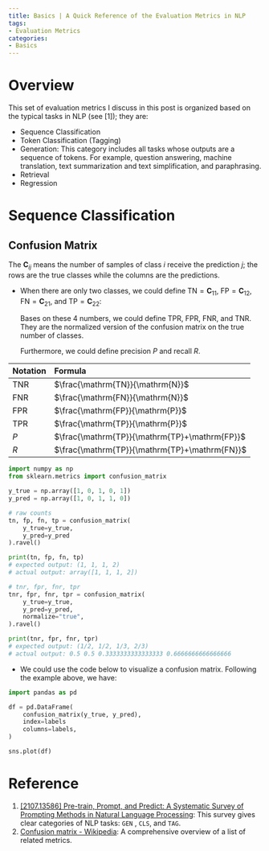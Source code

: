 ```yaml
---
title: Basics | A Quick Reference of the Evaluation Metrics in NLP
tags: 
- Evaluation Metrics
categories:
- Basics
---
```


# Overview

This set of evaluation metrics I discuss in this post is organized based on the typical tasks in NLP (see [1]); they are:

- Sequence Classification
- Token Classification (Tagging)
- Generation: This category includes all tasks whose outputs are a sequence of tokens. For example, question answering, machine translation, text summarization and text simplification, and paraphrasing.
- Retrieval
- Regression

# Sequence Classification

## Confusion Matrix

The $\mathbf{C}_{ij}$ means the number of samples of class $i$ receive the prediction $j$; the rows are the true classes while the columns are the predictions.

- When there are only two classes, we could define $\mathrm{TN} = \mathbf{C}_{11}$, $\mathrm{FP}=\mathbf{C}_{12}$, $\mathrm{FN}=\mathbf{C}_{21}$, and $\mathrm{TP}=\mathbf{C}_{22}$:
    
    Bases on these 4 numbers, we could define $\mathrm{TPR}$, $\mathrm{FPR}$, $\mathrm{FNR}$, and $\mathrm{TNR}$. They are the normalized version of the confusion matrix on the true number of classes.

    Furthermore, we could define precision $P$ and recall $R$. 

| Notation       | Formula                                       |
| :------------- | :-------------------------------------------- | 
| $\mathrm{TNR}$ | $\frac{\mathrm{TN}}{\mathrm{N}}$              |   
| $\mathrm{FNR}$ | $\frac{\mathrm{FN}}{\mathrm{N}}$              |   
| $\mathrm{FPR}$ | $\frac{\mathrm{FP}}{\mathrm{P}}$              | 
| $\mathrm{TPR}$ | $\frac{\mathrm{TP}}{\mathrm{P}}$              |
| $P$            | $\frac{\mathrm{TP}}{\mathrm{TP}+\mathrm{FP}}$ |
| $R$            | $\frac{\mathrm{TP}}{\mathrm{TP}+\mathrm{FN}}$ |


```python
import numpy as np
from sklearn.metrics import confusion_matrix

y_true = np.array([1, 0, 1, 0, 1])
y_pred = np.array([1, 0, 1, 1, 0])

# raw counts
tn, fp, fn, tp = confusion_matrix(
    y_true=y_true,
    y_pred=y_pred
).ravel()

print(tn, fp, fn, tp)
# expected output: (1, 1, 1, 2)
# actual output: array([1, 1, 1, 2])

# tnr, fpr, fnr, tpr
tnr, fpr, fnr, tpr = confusion_matrix(
    y_true=y_true,
    y_pred=y_pred,
    normalize="true",
).ravel()

print(tnr, fpr, fnr, tpr)
# expected output: (1/2, 1/2, 1/3, 2/3)
# actual output: 0.5 0.5 0.3333333333333333 0.6666666666666666

```

- We could use the code below to visualize a confusion matrix. Following the example above, we have:

```python
import pandas as pd

df = pd.DataFrame(
    confusion_matrix(y_true, y_pred),
    index=labels
    columns=labels,
)

sns.plot(df)

```

# Reference

1. [[2107.13586] Pre-train, Prompt, and Predict: A Systematic Survey of Prompting Methods in Natural Language Processing](https://arxiv.org/abs/2107.13586): This survey gives clear categories of NLP tasks: `GEN` , `CLS`, and `TAG`.
2. [Confusion matrix - Wikipedia](https://en.wikipedia.org/wiki/Confusion_matrix): A comprehensive overview of a list of related metrics.
